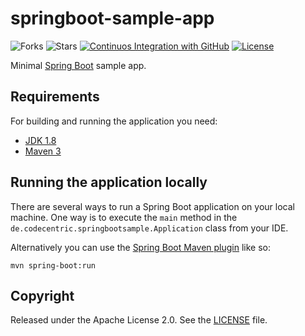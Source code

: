 # springboot-sample-app

![Forks](https://img.shields.io/github/forks/Dornelas-Study/microservice)
![Stars](https://img.shields.io/github/stars/Dornelas-Study/microservice)
[![Continuos Integration with GitHub](https://github.com/Dornelas-Study/microservice/actions/workflows/docker-publish.yml/badge.svg)](https://github.com/Dornelas-Study/microservice/actions/workflows/docker-publish.yml)
[![License](http://img.shields.io/:license-apache-blue.svg)](http://www.apache.org/licenses/LICENSE-2.0.html)

Minimal [Spring Boot](http://projects.spring.io/spring-boot/) sample app.

## Requirements

For building and running the application you need:

- [JDK 1.8](http://www.oracle.com/technetwork/java/javase/downloads/jdk8-downloads-2133151.html)
- [Maven 3](https://maven.apache.org)

## Running the application locally

There are several ways to run a Spring Boot application on your local machine. One way is to execute the `main` method in the `de.codecentric.springbootsample.Application` class from your IDE.

Alternatively you can use the [Spring Boot Maven plugin](https://docs.spring.io/spring-boot/docs/current/reference/html/build-tool-plugins-maven-plugin.html) like so:

```shell
mvn spring-boot:run
```

## Copyright

Released under the Apache License 2.0. See the [LICENSE](http://www.apache.org/licenses/LICENSE-2.0.html) file.